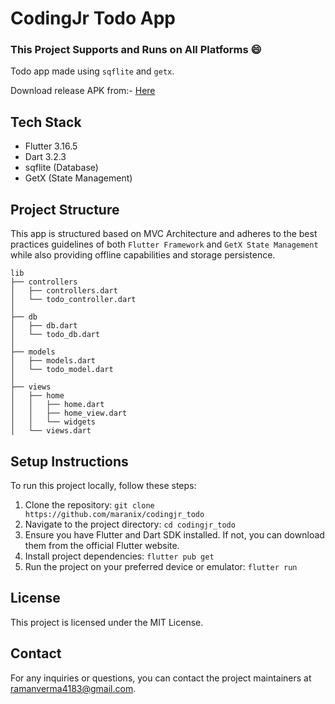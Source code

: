 # CodingJr Todo App

### This Project Supports and Runs on All Platforms 😄

Todo app made using `sqflite` and `getx`.

Download release APK from:- [Here](https://github.com/maranix/codingjr_todo/raw/main/app-release.apk)

## Tech Stack

- Flutter 3.16.5
- Dart 3.2.3
- sqflite (Database)
- GetX (State Management)

## Project Structure

This app is structured based on MVC Architecture and adheres to the best practices guidelines of both `Flutter Framework` and `GetX State Management` while also providing offline capabilities and storage persistence.

```
lib
├── controllers
│   ├── controllers.dart
│   └── todo_controller.dart
│       
├── db
│   ├── db.dart
│   └── todo_db.dart
│       
├── models
│   ├── models.dart
│   └── todo_model.dart
│       
├── views
│   ├── home
│   │   ├── home.dart
│   │   ├── home_view.dart
│   │   └── widgets
│   └── views.dart
```

## Setup Instructions

To run this project locally, follow these steps:

1. Clone the repository: `git clone https://github.com/maranix/codingjr_todo`
2. Navigate to the project directory: `cd codingjr_todo`
3. Ensure you have Flutter and Dart SDK installed. If not, you can download them from the official Flutter website.
5. Install project dependencies: `flutter pub get`
6. Run the project on your preferred device or emulator: `flutter run`

## License

This project is licensed under the MIT License.

## Contact

For any inquiries or questions, you can contact the project maintainers at ramanverma4183@gmail.com.
